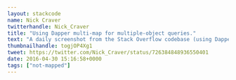 ```yaml
---
layout: stackcode
name: Nick Craver
twitterhandle: Nick_Craver
title: "Using Dapper multi-map for multiple-object queries."
text: "A daily screenshot from the Stack Overflow codebase (using Dapper multi-map for multiple-object queries). "
thumbnailhandle: togjOP4Xg1
tweet: https://twitter.com/Nick_Craver/status/726384848936550401
date: 2016-04-30 15:16:58+0000
tags: ["not-mapped"]
---
```

